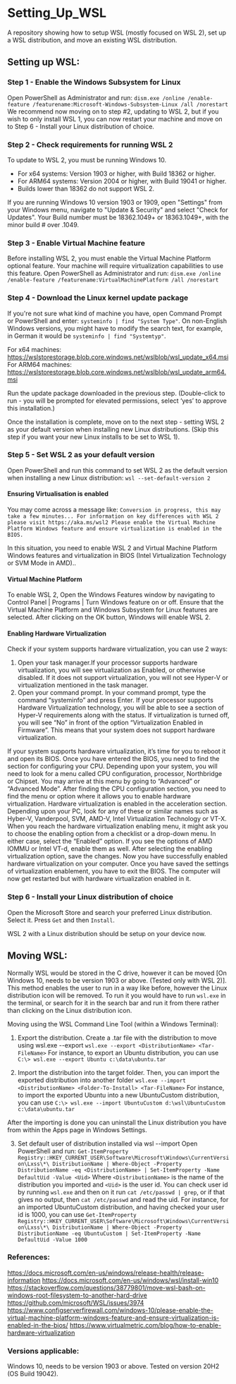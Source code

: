 # Setting_Up_WSL
A repository showing how to setup WSL (mostly focused on WSL 2), set up a WSL distribution, and move an existing WSL distribution.

## Setting up WSL:

### Step 1 - Enable the Windows Subsystem for Linux
Open PowerShell as Administrator and run:
`dism.exe /online /enable-feature /featurename:Microsoft-Windows-Subsystem-Linux /all /norestart`
We recommend now moving on to step #2, updating to WSL 2, but if you wish to only install WSL 1, you can now restart your machine and move on to Step 6 - Install your Linux distribution of choice.

### Step 2 - Check requirements for running WSL 2
To update to WSL 2, you must be running Windows 10.
* For x64 systems: Version 1903 or higher, with Build 18362 or higher.
* For ARM64 systems: Version 2004 or higher, with Build 19041 or higher.
* Builds lower than 18362 do not support WSL 2. 

If you are running Windows 10 version 1903 or 1909, open "Settings" from your Windows menu, navigate to "Update & Security" and select "Check for Updates". Your Build number must be 18362.1049+ or 18363.1049+, with the minor build # over .1049.

### Step 3 - Enable Virtual Machine feature
Before installing WSL 2, you must enable the Virtual Machine Platform optional feature. Your machine will require virtualization capabilities to use this feature.
Open PowerShell as Administrator and run:
`dism.exe /online /enable-feature /featurename:VirtualMachinePlatform /all /norestart`

### Step 4 - Download the Linux kernel update package
If you're not sure what kind of machine you have, open Command Prompt or PowerShell and enter: `systeminfo | find "System Type"`.
On non-English Windows versions, you might have to modify the search text, for example, in German it would be `systeminfo | find "Systemtyp"`.

For x64 machines: https://wslstorestorage.blob.core.windows.net/wslblob/wsl_update_x64.msi
For ARM64 machines: https://wslstorestorage.blob.core.windows.net/wslblob/wsl_update_arm64.msi

Run the update package downloaded in the previous step. (Double-click to run - you will be prompted for elevated permissions, select ‘yes’ to approve this installation.)

Once the installation is complete, move on to the next step - setting WSL 2 as your default version when installing new Linux distributions. (Skip this step if you want your new Linux installs to be set to WSL 1).

### Step 5 - Set WSL 2 as your default version
Open PowerShell and run this command to set WSL 2 as the default version when installing a new Linux distribution:
`wsl --set-default-version 2`

#### Ensuring Virtualisation is enabled

You may come across a message like:
`Conversion in progress, this may take a few minutes...
For information on key differences with WSL 2 please visit https://aka.ms/wsl2
Please enable the Virtual Machine Platform Windows feature and ensure virtualization is enabled in the BIOS.`

In this situation, you need to enable WSL 2 and Virtual Machine Platform Windows features and virtualization in BIOS (Intel Virtualization Technology or SVM Mode in AMD)..

#### Virtual Machine Platform
To enable WSL 2, Open the Windows Features window by navigating to Control Panel | Programs | Turn Windows feature on or off.
Ensure that the Virtual Machine Platform and Windows Subsystem for Linux features are selected.
After clicking on the OK button, Windows will enable WSL 2.

#### Enabling Hardware Virtualization

Check if your system supports hardware virtualization, you can use 2 ways:
1. Open your task manager.If your processor supports hardware virtualization, you will see virtualization as Enabled, or otherwise disabled. If it does not support virtualization, you will not see Hyper-V or virtualization mentioned in the task manager. 
2. Open your command prompt. In your command prompt, type the command “systeminfo” and press Enter. If your processor supports Hardware Virtualization technology, you will be able to see a section of Hyper-V requirements along with the status. If virtualization is turned off, you will see “No” in front of the option “Virtualization Enabled in Firmware”. This means that your system does not support hardware virtualization. 

If your system supports hardware virtualization, it’s time for you to reboot it and open its BIOS.
Once you have entered the BIOS, you need to find the section for configuring your CPU. Depending upon your system, you will need to look for a menu called CPU configuration, processor, Northbridge or Chipset. You may arrive at this menu by going to “Advanced” or “Advanced Mode”.
After finding the CPU configuration section, you need to find the menu or option where it allows you to enable hardware virtualization. Hardware virtualization is enabled in the acceleration section. Depending upon your PC, look for any of these or similar names such as Hyber-V, Vanderpool, SVM, AMD-V, Intel Virtualization Technology or VT-X.
When you reach the hardware virtualization enabling menu, it might ask you to choose the enabling option from a checklist or a drop-down menu. In either case, select the “Enabled” option. If you see the options of AMD IOMMU or Intel VT-d, enable them as well.
After selecting the enabling virtualization option, save the changes. Now you have successfully enabled hardware virtualization on your computer. 
Once you have saved the settings of virtualization enablement, you have to exit the BIOS. The computer will now get restarted but with hardware virtualization enabled in it.

### Step 6 - Install your Linux distribution of choice
Open the Microsoft Store and search your preferred Linux distribution. Select it. Press `Get` and then `Install`.

WSL 2 with a Linux distribution should be setup on your device now.

## Moving WSL:

Normally WSL would be stored in the C drive, however it can be moved [On Windows 10, needs to be version 1903 or above. (Tested only with WSL 2)].
This method enables the user to run in a way like before, however the Linux distribution icon will be removed. To run it you would have to run `wsl.exe` in the terminal, or search for it in the search bar and run it from there rather than clicking on the Linux distribution icon.

Moving using the WSL Command Line Tool (within a Windows Terminal):

1. Export the distribution. Create a .tar file with the distribution to move using wsl.exe --export
`wsl.exe --export <DistributionName> <Tar-FileName>`
For instance, to export an Ubuntu distribution, you can use
`C:\> wsl.exe --export Ubuntu c:\data\ubuntu.tar`

2. Import the distribution into the target folder. Then, you can import the exported distribution into another folder
`wsl.exe --import <DistributionName> <Folder-To-Install> <Tar-FileName>`
For instance, to import the exported Ubuntu into a new UbuntuCustom distribution, you can use
`C:\> wsl.exe --import UbuntuCustom d:\wsl\UbuntuCustom c:\data\ubuntu.tar`

After the importing is done you can uninstall the Linux distribution you have from within the Apps page in Windows Settings.

3. Set default user of distribution installed via wsl --import
Open PowerShell and run:
`Get-ItemProperty Registry::HKEY_CURRENT_USER\Software\Microsoft\Windows\CurrentVersion\Lxss\*\ DistributionName | Where-Object -Property DistributionName -eq <DistributionName> | Set-ItemProperty -Name DefaultUid -Value <Uid>`
Where `<DistributionName>` is the name of the distribution you imported and `<Uid>` is the user id. You can check user id by running `wsl.exe` and then on it run `cat /etc/passwd | grep`, or if that gives no output, then `cat /etc/passwd` and read the uid.
For instance, for an imported UbuntuCustom distribution, and having checked your user id is 1000, you can use
`Get-ItemProperty Registry::HKEY_CURRENT_USER\Software\Microsoft\Windows\CurrentVersion\Lxss\*\ DistributionName | Where-Object -Property DistributionName -eq UbuntuCustom | Set-ItemProperty -Name DefaultUid -Value 1000`

### References:

https://docs.microsoft.com/en-us/windows/release-health/release-information
https://docs.microsoft.com/en-us/windows/wsl/install-win10
https://stackoverflow.com/questions/38779801/move-wsl-bash-on-windows-root-filesystem-to-another-hard-drive
https://github.com/microsoft/WSL/issues/3974
https://www.configserverfirewall.com/windows-10/please-enable-the-virtual-machine-platform-windows-feature-and-ensure-virtualization-is-enabled-in-the-bios/
https://www.virtualmetric.com/blog/how-to-enable-hardware-virtualization

### Versions applicable:

Windows 10, needs to be version 1903 or above.
Tested on version 20H2 (OS Build 19042).